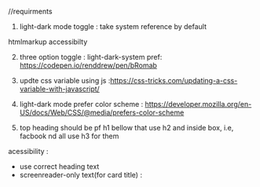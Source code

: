 //requirments

1. light-dark mode toggle : take system reference  by default 

htmlmarkup accessibilty

2. three option toggle : light-dark-system pref: https://codepen.io/renddrew/pen/bRomab

3. updte css variable using js :https://css-tricks.com/updating-a-css-variable-with-javascript/

4. light-dark mode prefer color scheme : https://developer.mozilla.org/en-US/docs/Web/CSS/@media/prefers-color-scheme

5. top heading should be pf h1
bellow that use h2
and inside box, i.e, facbook nd all use h3 for them 

acessibility : 
- use correct heading text
- screenreader-only text(for card title) : 

